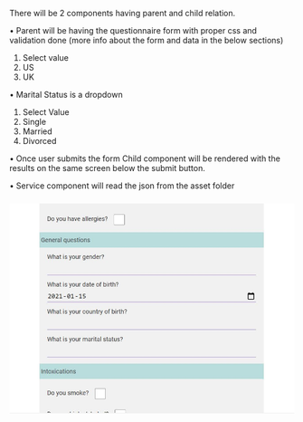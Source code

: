 There will be 2 components having parent and child relation.


•	Parent will be having the questionnaire form with proper css and validation done
(more info about the form and data in the below sections)
1.	Select value
2.	US
3.	UK


•	Marital Status is a dropdown 
1.	Select Value
2.	Single
3.	Married
4.	Divorced

•	Once user submits the form Child component will be rendered with the results on the same screen below the submit button.

•	Service component will read the json from the asset folder

<h3 align="center"><img src="./src/assets/Capture.JPG" alt="Ocras_logo"/></h3>



